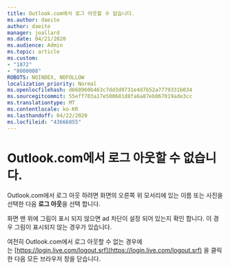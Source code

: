 ```yaml
---
title: Outlook.com에서 로그 아웃할 수 없습니다.
ms.author: daeite
author: daeite
manager: joallard
ms.date: 04/21/2020
ms.audience: Admin
ms.topic: article
ms.custom:
- "1872"
- "8000008"
ROBOTS: NOINDEX, NOFOLLOW
localization_priority: Normal
ms.openlocfilehash: d668960b463c7dd3d9731e4d7b52a7779331b034
ms.sourcegitcommit: 55eff703a17e500681d8fa6a87eb067019ade3cc
ms.translationtype: MT
ms.contentlocale: ko-KR
ms.lasthandoff: 04/22/2020
ms.locfileid: "43666855"
---
```

# <a name="unable-to-sign-out-of-outlookcom"></a>Outlook.com에서 로그 아웃할 수 없습니다.

Outlook.com에서 로그 아웃 하려면 화면의 오른쪽 위 모서리에 있는 이름 또는 사진을 선택한 다음 **로그 아웃**을 선택 합니다.

화면 맨 위에 그림이 표시 되지 않으면 ad 차단이 설정 되어 있는지 확인 합니다. 이 경우 그림이 표시되지 않는 경우가 있습니다.

여전히 Outlook.com에서 로그 아웃할 수 없는 경우에는 [https://login.live.com/logout.srf](https://login.live.com/logout.srf) 을 클릭 한 다음 모든 브라우저 창을 닫습니다.
